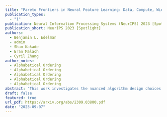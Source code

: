 ```yaml
---
title: "Pareto Frontiers in Neural Feature Learning: Data, Compute, Width, and Luck"
publication_types:
  - "1"
publication: Neural Information Processing Systems (NeurIPS) 2023 [Spotlight]
publication_short: NeurIPS 2023 [Spotlight]
authors:
  - Benjamin L. Edelman
  - admin
  - Sham Kakade
  - Eran Malach
  - Cyril Zhang
author_notes:
  - Alphabetical Ordering
  - Alphabetical Ordering
  - Alphabetical Ordering
  - Alphabetical Ordering
  - Alphabetical Ordering
abstract: "This work investigates the nuanced algorithm design choices for deep learning in the presence of computational-statistical gaps. We begin by considering offline sparse parity learning, a supervised classification problem which admits a statistical query lower bound for gradient-based training of a multilayer perceptron. This lower bound can be interpreted as a multi-resource tradeoff frontier: successful learning can only occur if one is sufficiently rich (large model), knowledgeable (large dataset), patient (many training iterations), or lucky (many random guesses). We show, theoretically and experimentally, that sparse initialization and increasing network width yield significant improvements in sample efficiency in this setting. Here, width plays the role of parallel search: it amplifies the probability of finding 'lottery ticket' neurons, which learn sparse features more sample-efficiently. Finally, we show that the synthetic sparse parity task can be useful as a proxy for real problems requiring axis-aligned feature learning. We demonstrate improved sample efficiency on tabular classification benchmarks by using wide, sparsely-initialized MLP models; these networks sometimes outperform tuned random forests."
draft: false
featured: true
url_pdf: https://arxiv.org/abs/2309.03800.pdf
date: "2023-09-07"
---
```


